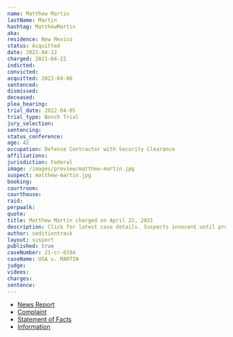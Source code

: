 ```yaml
---
name: Matthew Martin
lastName: Martin
hashtag: MatthewMartin
aka:
residence: New Mexico
status: Acquitted
date: 2021-04-22
charged: 2021-04-22
indicted:
convicted:
acquitted: 2022-04-06
sentenced:
dismissed:
deceased:
plea_hearing:
trial_date: 2022-04-05
trial_type: Bench Trial
jury_selection:
sentencing:
status_conference:
age: 42
occupation: Defense Contractor with Security Clearance
affiliations:
jurisdiction: Federal
image: /images/preview/matthew-martin.jpg
suspect: matthew-martin.jpg
booking:
courtroom:
courthouse:
raid:
perpwalk:
quote:
title: Matthew Martin charged on April 22, 2021
description: Click for latest case details. Suspects innocent until proven guilty.
author: seditiontrack
layout: suspect
published: true
caseNumber: 21-cr-0394
caseName: USA v. MARTIN
judge:
videos:
charges:
sentence:
---
```

- [News Report](https://www.santafenewmexican.com/news/local_news/santa-fe-man-charged-in-capitol-riot/article_a41068ac-a3af-11eb-a485-9bd760829606.html)
- [Complaint](https://www.justice.gov/usao-dc/case-multi-defendant/file/1388941/download)
- [Statement of Facts](https://www.justice.gov/usao-dc/case-multi-defendant/file/1388941/download)
- [Information](https://www.justice.gov/usao-dc/case-multi-defendant/file/1417596/download)
